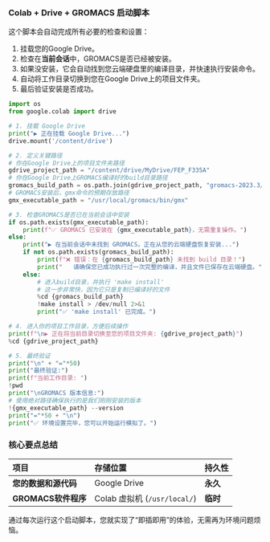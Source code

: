 ### **Colab + Drive + GROMACS 启动脚本**

这个脚本会自动完成所有必要的检查和设置：

1.  挂载您的Google Drive。
2.  检查在**当前会话**中，GROMACS是否已经被安装。
3.  如果没安装，它会自动找到您云端硬盘里的编译目录，并快速执行安装命令。
4.  自动将工作目录切换到您在Google Drive上的项目文件夹。
5.  最后验证安装是否成功。

```python
import os
from google.colab import drive

# 1. 挂载 Google Drive
print("▶️ 正在挂载 Google Drive...")
drive.mount('/content/drive')

# 2. 定义关键路径
# 你在Google Drive上的项目文件夹路径
gdrive_project_path = "/content/drive/MyDrive/FEP_F335A" 
# 你在Google Drive上GROMACS编译好的build目录路径
gromacs_build_path = os.path.join(gdrive_project_path, "gromacs-2023.3/build")
# GROMACS安装后，gmx命令的预期存放路径
gmx_executable_path = "/usr/local/gromacs/bin/gmx"

# 3. 检查GROMACS是否已在当前会话中安装
if os.path.exists(gmx_executable_path):
    print(f"✅ GROMACS 已安装在 {gmx_executable_path}，无需重复操作。")
else:
    print("▶️ 在当前会话中未找到 GROMACS，正在从您的云端硬盘恢复安装...")
    if not os.path.exists(gromacs_build_path):
        print(f"❌ 错误：在 {gromacs_build_path} 未找到 build 目录！")
        print("   请确保您已成功执行过一次完整的编译，并且文件已保存在云端硬盘。")
    else:
        # 进入build目录，并执行 'make install'
        # 这一步非常快，因为它只是复制已编译好的文件
        %cd {gromacs_build_path}
        !make install > /dev/null 2>&1
        print("✅ 'make install' 已完成。")

# 4. 进入你的项目工作目录，方便后续操作
print(f"\n▶️ 正在将当前目录切换至您的项目文件夹: {gdrive_project_path}")
%cd {gdrive_project_path}

# 5. 最终验证
print("\n" + "="*50)
print("最终验证:")
print(f"当前工作目录: ")
!pwd
print("\nGROMACS 版本信息:")
# 使用绝对路径确保执行的是我们刚刚安装的版本
!{gmx_executable_path} --version
print("="*50 + "\n")
print("✅ 环境设置完毕，您可以开始运行模拟了。")
```

### **核心要点总结**

| 项目 | 存储位置 | 持久性 |
| :--- | :--- | :--- |
| **您的数据和源代码** | Google Drive | **永久** |
| **GROMACS软件程序** | Colab 虚拟机 (`/usr/local/`) | **临时** |

通过每次运行这个启动脚本，您就实现了“即插即用”的体验，无需再为环境问题烦恼。
